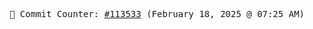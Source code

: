 <p align="center">
    <samp>
        📮 Commit Counter: <a href="https://github.com/Javascript-void0/Javascript-void0/commits/main">#113533</a> (February 18, 2025 @ 07:25 AM)
    </samp>
</p>